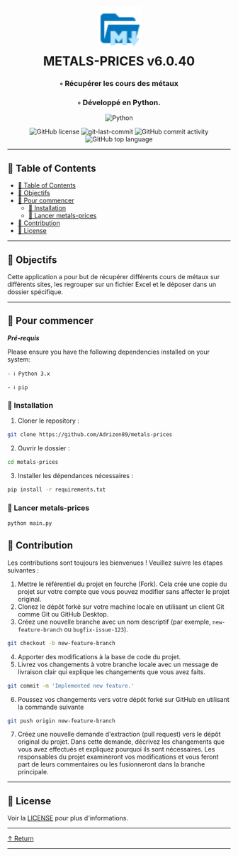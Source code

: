 <div align="center">
<h1 align="center">
<img src="https://raw.githubusercontent.com/PKief/vscode-material-icon-theme/ec559a9f6bfd399b82bb44393651661b08aaf7ba/icons/folder-markdown-open.svg" width="100" />
<br>METALS-PRICES v6.0.40</h1>
<h3>◦ Récupérer les cours des métaux</h3>
<h3>◦ Développé en Python.</h3>

<p align="center">
<img src="https://img.shields.io/badge/Python-3776AB.svg?style&logo=Python&logoColor=white" alt="Python" />
</p>
<img src="https://img.shields.io/github/license/Adrizen89/metals-prices?style&color=5D6D7E" alt="GitHub license" />
<img src="https://img.shields.io/github/last-commit/Adrizen89/metals-prices?style&color=5D6D7E" alt="git-last-commit" />
<img src="https://img.shields.io/github/commit-activity/m/Adrizen89/metals-prices?style&color=5D6D7E" alt="GitHub commit activity" />
<img src="https://img.shields.io/github/languages/top/Adrizen89/metals-prices?style&color=5D6D7E" alt="GitHub top language" />
</div>

---

## 📖 Table of Contents
- [📖 Table of Contents](#-table-of-contents)
- [📍 Objectifs](#-objectifs)
- [🚀 Pour commencer](#-pour-commencer)
    - [🔧 Installation](#-installation)
    - [🤖 Lancer metals-prices](#-lancer-metals-prices)
- [🤝 Contribution](#-contribution)
- [📄 License](#-license)

---

## 📍 Objectifs

Cette application a pour but de récupérer différents cours de métaux sur différents sites, les regrouper sur un fichier Excel et le déposer dans un dossier spécifique.

---

## 🚀 Pour commencer

***Pré-requis***

Please ensure you have the following dependencies installed on your system:

`- ℹ️ Python 3.x`

`- ℹ️ pip`


### 🔧 Installation

1. Cloner le repository :
```sh
git clone https://github.com/Adrizen89/metals-prices
```

2. Ouvrir le dossier :
```sh
cd metals-prices
```

3. Installer les dépendances nécessaires :
```sh
pip install -r requirements.txt
```

### 🤖 Lancer metals-prices

```sh
python main.py
```

## 🤝 Contribution

Les contributions sont toujours les bienvenues ! Veuillez suivre les étapes suivantes :
1. Mettre le référentiel du projet en fourche (Fork). Cela crée une copie du projet sur votre compte que vous pouvez modifier sans affecter le projet original.
2. Clonez le dépôt forké sur votre machine locale en utilisant un client Git comme Git ou GitHub Desktop.
3. Créez une nouvelle branche avec un nom descriptif (par exemple, `new-feature-branch` ou `bugfix-issue-123`).

```sh
git checkout -b new-feature-branch
```
4. Apporter des modifications à la base de code du projet.
5. Livrez vos changements à votre branche locale avec un message de livraison clair qui explique les changements que vous avez faits.

```sh
git commit -m 'Implemented new feature.'
```

6. Poussez vos changements vers votre dépôt forké sur GitHub en utilisant la commande suivante

```sh
git push origin new-feature-branch
```
7. Créez une nouvelle demande d'extraction (pull request) vers le dépôt original du projet. Dans cette demande, décrivez les changements que vous avez effectués et expliquez pourquoi ils sont nécessaires.
Les responsables du projet examineront vos modifications et vous feront part de leurs commentaires ou les fusionneront dans la branche principale.

---

## 📄 License

Voir la [LICENSE](LICENSE) pour plus d'informations.

---


[↑ Return](#Top)

---